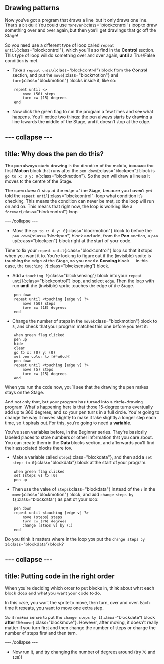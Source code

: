 ## Drawing patterns
Now you’ve got a program that draws a line, but it only draws one line. That’s a bit dull! You could use 
`forever`{:class="blockcontrol"} loop to draw something over and over again, but then you’ll get drawings that go off the Stage!

So you need use a different type of loop called `repeat until`{:class="blockcontrol"}, which you’ll also find in the **Control** section. This type of loop will do something over and over again, **until** a True/False condition is met. 

+ Take a `repeat until`{:class="blockcontrol"} block from the **Control** section, and put the `move`{:class="blockmotion"} and `turn`{:class="blockmotion"} blocks inside it, like so: 

```blocks
    repeat until <> 
        move (50) steps
        turn cw (15) degrees
    end
```

+ Now click the green flag to run the program a few times and see what happens. You’ll notice two things: the pen always starts by drawing a line towards the middle of the Stage, and it doesn’t stop at the edge.

--- collapse ---
---
title: Why does the pen do this?
---

The pen always starts drawing in the direction of the middle, because the first **Motion** block that runs after the `pen down`{:class="blockpen"} block is `go to x: 0 y: 0`{:class="blockmotion"}. So the pen will draw a line as it moves to the centre of the Stage.

The spen doesn't stop at the edge of the Stage, because you haven’t yet told the `repeat until`{:class="blockcontrol"} loop what condition it’s checking. This means the condition can never be met, so the loop will run on and on. This means that right now, the loop is working like a `forever`{:class="blockcontrol"} loop.

--- /collapse ---

+ Move the `go to x: 0 y: 0`{:class="blockmotion"} block to before the `pen down`{:class="blockpen"} block and add, from the **Pen** section, a `pen up`{:class="blockpen"} block right at the start of your code.

Time to fix your `repeat until`{:class="blockcontrol"} loop so that it stops when you want it to. You’re looking to figure out if the (invisible) sprite is touching the edge of the Stage, so you need a **Sensing** block — in this case, the `touching ?`{:class="blocksensing"} block. 

+ Add a `touching ?`{:class="blocksensing"} block into your `repeat until`{:class="blockcontrol"} loop, and select `edge`. Then the loop with run **until** the (invisible) sprite touches the edge of the Stage.

```blocks
    pen down
    repeat until <touching [edge v] ?> 
        move (50) steps
        turn cw (15) degrees
    end
```

+ Change the number of steps in the `move`{:class="blockmotion"} block to `5`, and check that your program matches this one before you test it: 

```blocks
    when green flag clicked
    pen up
    hide
    clear
    go to x: (0) y: (0)
    set pen color to [#4a6cd4]
    pen down
    repeat until <touching [edge v] ?> 
        move (5) steps
        turn cw (15) degrees
    end
```

When you run the code now, you’ll see that the drawing the pen makes stays on the Stage.

And not only that, but your program has turned into a circle-drawing program! What's happening here is that those 15-degree turns eventually add up to 360 degrees, and so your pen turns in a full circle. You're going to change the way it moves slightly to make it take slightly a longer step each time, so it spirals out. For this, you’re going to need a **variable**.

You’ve seen variables before, in the Beginner series. They're basically labeled places to store numbers or other information that you care about. You can create them in the **Data** blocks section, and afterwards you'll find their associated blocks there too.

+ Make a variable called `steps`{:class="blockdata"}, and then add a `set steps to 0`{:class="blockdata"} block at the start of your program.

```blocks
    when green flag clicked
    set [steps v] to [0]
    pen up
```

+ Then use the value of `steps`{:class="blockdata"} instead of the `5` in the `move`{:class="blockmotion"} block, and add `change steps by 1`{:class="blockdata"} as part of your loop:

```blocks
    pen down
    repeat until <touching [edge v] ?> 
        move (steps) steps
        turn cw (76) degrees
        change [steps v] by (1)
    end
```
 Do you think it matters where in the loop you put the `change steps by 1`{:class="blockdata"} block?

--- collapse ---
---
title: Putting code in the right order
---

When you're deciding which order to put blocks in, think about what each block does and what you want your code to do.

In this case, you want the sprite to move, then turn, over and over. Each time it repeats, you want to move one extra step.

So it makes sense to put the `change steps by 1`{:class="blockdata"} block **after** the `move`{:class="blockmove"}. However, after moving, it doesn't really matter if you turn first and then change the number of steps or change the number of steps first and then turn.

--- /collapse ---

+ Now run it, and try changing the number of degrees around (try `76` and `120`)!
